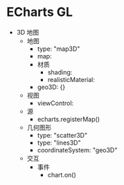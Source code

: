 # ECharts GL

- 3D 地图
  - 地图
    - type: "map3D"
    - map:
    - 材质
      - shading:
      - realisticMaterial:
    - geo3D: {}
  - 视图
    - viewControl:
  - 源
    - echarts.registerMap()
  - 几何图形
    - type: "scatter3D"
    - type: "lines3D"
    - coordinateSystem: "geo3D"
  - 交互
    - 事件
      - chart.on()